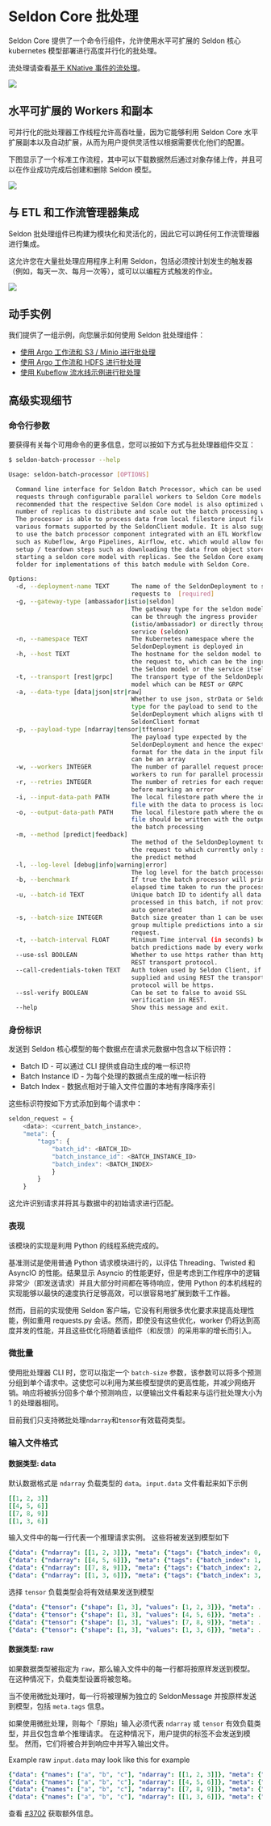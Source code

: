 # Seldon Core 批处理

Seldon Core 提供了一个命令行组件，允许使用水平可扩展的 Seldon 核心 kubernetes 模型部署进行高度并行化的批处理。 

流处理请查看[基于 KNative 事件的流处理](../streaming/knative_eventing.md)。

![](../images/batch-processor.jpg)

## 水平可扩展的 Workers 和副本

可并行化的批处理器工作线程允许高吞吐量，因为它能够利用 Seldon Core 水平扩展副本以及自动扩展，从而为用户提供灵活性以根据需要优化他们的配置。 

下图显示了一个标准工作流程，其中可以下载数据然后通过对象存储上传，并且可以在作业成功完成后创建和删除 Seldon 模型。

![](../images/batch-workflow-manager-integration.jpg)

## 与 ETL 和工作流管理器集成

Seldon 批处理组件已构建为模块化和灵活化的，因此它可以跨任何工作流管理器进行集成。

这允许您在大量批处理应用程序上利用 Seldon，包括必须按计划发生的触发器（例如，每天一次、每月一次等），或可以以编程方式触发的作业。

![](../images/batch-workflow-managers.jpg)

## 动手实例

我们提供了一组示例，向您展示如何使用 Seldon 批处理组件：

* [使用 Argo 工作流和 S3 / Minio 进行批处理](../examples/argo_workflows_batch.html)
* [使用 Argo 工作流和 HDFS 进行批处理](../examples/argo_workflows_hdfs_batch.html)
* [使用 Kubeflow 流水线示例进行批处理](../examples/kubeflow_pipelines_batch.html)

## 高级实现细节

### 命令行参数

要获得有关每个可用命令的更多信息，您可以按如下方式与批处理器组件交互：

```bash
$ seldon-batch-processor --help

Usage: seldon-batch-processor [OPTIONS]

  Command line interface for Seldon Batch Processor, which can be used to send
  requests through configurable parallel workers to Seldon Core models. It is
  recommended that the respective Seldon Core model is also optimized with
  number of replicas to distribute and scale out the batch processing work.
  The processor is able to process data from local filestore input file in
  various formats supported by the SeldonClient module. It is also suggested
  to use the batch processor component integrated with an ETL Workflow Manager
  such as Kubeflow, Argo Pipelines, Airflow, etc. which would allow for extra
  setup / teardown steps such as downloading the data from object store or
  starting a seldon core model with replicas. See the Seldon Core examples
  folder for implementations of this batch module with Seldon Core.

Options:
  -d, --deployment-name TEXT      The name of the SeldonDeployment to send the
                                  requests to  [required]
  -g, --gateway-type [ambassador|istio|seldon]
                                  The gateway type for the seldon model, which
                                  can be through the ingress provider
                                  (istio/ambassador) or directly through the
                                  service (seldon)
  -n, --namespace TEXT            The Kubernetes namespace where the
                                  SeldonDeployment is deployed in
  -h, --host TEXT                 The hostname for the seldon model to send
                                  the request to, which can be the ingress of
                                  the Seldon model or the service itself
  -t, --transport [rest|grpc]     The transport type of the SeldonDeployment
                                  model which can be REST or GRPC
  -a, --data-type [data|json|str|raw]
                                  Whether to use json, strData or Seldon Data
                                  type for the payload to send to the
                                  SeldonDeployment which aligns with the
                                  SeldonClient format
  -p, --payload-type [ndarray|tensor|tftensor]
                                  The payload type expected by the
                                  SeldonDeployment and hence the expected
                                  format for the data in the input file which
                                  can be an array
  -w, --workers INTEGER           The number of parallel request processor
                                  workers to run for parallel processing
  -r, --retries INTEGER           The number of retries for each request
                                  before marking an error
  -i, --input-data-path PATH      The local filestore path where the input
                                  file with the data to process is located
  -o, --output-data-path PATH     The local filestore path where the output
                                  file should be written with the outputs of
                                  the batch processing
  -m, --method [predict|feedback]
                                  The method of the SeldonDeployment to send
                                  the request to which currently only supports
                                  the predict method
  -l, --log-level [debug|info|warning|error]
                                  The log level for the batch processor
  -b, --benchmark                 If true the batch processor will print the
                                  elapsed time taken to run the process
  -u, --batch-id TEXT             Unique batch ID to identify all data points
                                  processed in this batch, if not provided is
                                  auto generated
  -s, --batch-size INTEGER        Batch size greater than 1 can be used to
                                  group multiple predictions into a single
                                  request.
  -t, --batch-interval FLOAT      Minimum Time interval (in seconds) between
                                  batch predictions made by every worker.
  --use-ssl BOOLEAN               Whether to use https rather than http as the
                                  REST transport protocol.
  --call-credentials-token TEXT   Auth token used by Seldon Client, if
                                  supplied and using REST the transport
                                  protocol will be https.
  --ssl-verify BOOLEAN            Can be set to false to avoid SSL
                                  verification in REST.
  --help                          Show this message and exit.
```

### 身份标识

发送到 Seldon 核心模型的每个数据点在请求元数据中包含以下标识符：
* Batch ID - 可以通过 CLI 提供或自动生成的唯一标识符
* Batch Instance ID - 为每个处理的数据点生成的唯一标识符
* Batch Index -  数据点相对于输入文件位置的本地有序降序索引

这些标识符按如下方式添加到每个请求中：

```javascript
seldon_request = {
    <data>: <current_batch_instance>,
    "meta": {
        "tags": {
            "batch_id": <BATCH_ID>
            "batch_instance_id": <BATCH_INSTANCE_ID>
            "batch_index": <BATCH_INDEX>
            }
        }
    }
```

这允许识别请求并将其与数据中的初始请求进行匹配。

### 表现

该模块的实现是利用 Python 的线程系统完成的。

基准测试是使用普通 Python 请求模块进行的，以评估 Threading、Twisted 和 AsyncIO 的性能。结果显示 Asyncio 的性能更好，但是考虑到工作程序中的逻辑非常少（即发送请求）并且大部分时间都在等待响应，使用 Python 的本机线程的实现能够以最快的速度执行足够高效，可以很容易地扩展到数千工作器。

然而，目前的实现使用 Seldon 客户端，它没有利用很多优化要求来提高处理性能，例如重用 requests.py 会话。然而，即使没有这些优化，worker 仍将达到高度并发的性能，并且这些优化将随着该组件（和反馈）的采用率的增长而引入。

### 微批量

使用批处理器 CLI 时，您可以指定一个 `batch-size` 参数，该参数可以将多个预测分组到单个请求中。这使您可以利用为某些模型提供的更高性能，并减少网络开销。响应将被拆分回多个单个预测响应，以便输出文件看起来与运行批处理大小为 1 的处理器相同。

目前我们只支持微批处理`ndarray`和`tensor`有效载荷类型。


### 输入文件格式

#### 数据类型: data

默认数据格式是 `ndarray` 负载类型的 `data`。`input.data` 文件看起来如下示例
```yaml
[[1, 2, 3]]
[[4, 5, 6]]
[[7, 8, 9]]
[[1, 3, 6]]
```
输入文件中的每一行代表一个推理请求实例。 这些将被发送到模型如下
```yaml
{"data": {"ndarray": [[1, 2, 3]]}, "meta": {"tags": {"batch_index": 0, "batch_id": ..., "batch_instance_id": ...}}}
{"data": {"ndarray": [[4, 5, 6]]}, "meta": {"tags": {"batch_index": 1, "batch_id": ..., "batch_instance_id": ...}}}
{"data": {"ndarray": [[7, 8, 9]]}, "meta": {"tags": {"batch_index": 2, "batch_id": ..., "batch_instance_id": ...}}}
{"data": {"ndarray": [[1, 3, 6]]}, "meta": {"tags": {"batch_index": 3, "batch_id": ..., "batch_instance_id": ...}}}
```

选择 `tensor` 负载类型会将有效结果发送到模型
```yaml
{"data": {"tensor": {"shape": [1, 3], "values": [1, 2, 3]}}, "meta": ...}
{"data": {"tensor": {"shape": [1, 3], "values": [4, 5, 6]}}, "meta": ...}
{"data": {"tensor": {"shape": [1, 3], "values": [7, 8, 9]}}, "meta": ...}
{"data": {"tensor": {"shape": [1, 3], "values": [1, 3, 6]}}, "meta": ...}
```


#### 数据类型: raw

如果数据类型被指定为 `raw`，那么输入文件中的每一行都将按原样发送到模型。
在这种情况下，负载类型设置将被忽略。

当不使用微批处理时，每一行将被理解为独立的 SeldonMessage 并按原样发送到模型，包括 `meta.tags` 信息。

如果使用微批处理，则每个「原始」输入必须代表 `ndarray` 或 `tensor` 有效负载类型，并且仅包含单个推理请求。 在这种情况下，用户提供的标签不会发送到模型。 然而，它们将被合并到响应中并写入输出文件。

Example raw `input.data` may look like this for example
```yaml
{"data": {"names": ["a", "b", "c"], "ndarray": [[1, 2, 3]]}, "meta": {"tags": {"customer-id": 0}}}
{"data": {"names": ["a", "b", "c"], "ndarray": [[4, 5, 6]]}, "meta": {"tags": {"customer-id": 1}}}
{"data": {"names": ["a", "b", "c"], "ndarray": [[7, 8, 9]]}, "meta": {"tags": {"customer-id": 2}}}
{"data": {"names": ["a", "b", "c"], "ndarray": [[1, 3, 6]]}, "meta": {"tags": {"customer-id": 3}}}
```

查看 [#3702](https://github.com/SeldonIO/seldon-core/issues/3702) 获取额外信息。
